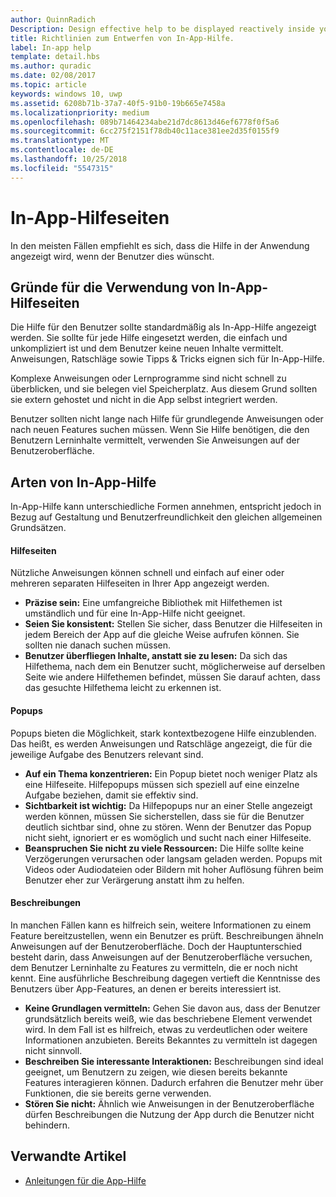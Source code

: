 ```yaml
---
author: QuinnRadich
Description: Design effective help to be displayed reactively inside your app.
title: Richtlinien zum Entwerfen von In-App-Hilfe.
label: In-app help
template: detail.hbs
ms.author: quradic
ms.date: 02/08/2017
ms.topic: article
keywords: windows 10, uwp
ms.assetid: 6208b71b-37a7-40f5-91b0-19b665e7458a
ms.localizationpriority: medium
ms.openlocfilehash: 089b71464234abe21d7dc8613d46ef6778f0f5a6
ms.sourcegitcommit: 6cc275f2151f78db40c11ace381ee2d35f0155f9
ms.translationtype: MT
ms.contentlocale: de-DE
ms.lasthandoff: 10/25/2018
ms.locfileid: "5547315"
---
```

# <a name="in-app-help-pages"></a>In-App-Hilfeseiten

In den meisten Fällen empfiehlt es sich, dass die Hilfe in der Anwendung angezeigt wird, wenn der Benutzer dies wünscht.

## <a name="when-to-use-in-app-help-pages"></a>Gründe für die Verwendung von In-App-Hilfeseiten

Die Hilfe für den Benutzer sollte standardmäßig als In-App-Hilfe angezeigt werden. Sie sollte für jede Hilfe eingesetzt werden, die einfach und unkompliziert ist und dem Benutzer keine neuen Inhalte vermittelt. Anweisungen, Ratschläge sowie Tipps & Tricks eignen sich für In-App-Hilfe.

Komplexe Anweisungen oder Lernprogramme sind nicht schnell zu überblicken, und sie belegen viel Speicherplatz. Aus diesem Grund sollten sie extern gehostet und nicht in die App selbst integriert werden.

Benutzer sollten nicht lange nach Hilfe für grundlegende Anweisungen oder nach neuen Features suchen müssen. Wenn Sie Hilfe benötigen, die den Benutzern Lerninhalte vermittelt, verwenden Sie Anweisungen auf der Benutzeroberfläche.

## <a name="types-of-in-app-help"></a>Arten von In-App-Hilfe

In-App-Hilfe kann unterschiedliche Formen annehmen, entspricht jedoch in Bezug auf Gestaltung und Benutzerfreundlichkeit den gleichen allgemeinen Grundsätzen.

#### <a name="help-pages"></a>Hilfeseiten

Nützliche Anweisungen können schnell und einfach auf einer oder mehreren separaten Hilfeseiten in Ihrer App angezeigt werden.

-   **Präzise sein:** Eine umfangreiche Bibliothek mit Hilfethemen ist umständlich und für eine In-App-Hilfe nicht geeignet.
-   **Seien Sie konsistent:** Stellen Sie sicher, dass Benutzer die Hilfeseiten in jedem Bereich der App auf die gleiche Weise aufrufen können. Sie sollten nie danach suchen müssen.
-   **Benutzer überfliegen Inhalte, anstatt sie zu lesen:** Da sich das Hilfethema, nach dem ein Benutzer sucht, möglicherweise auf derselben Seite wie andere Hilfethemen befindet, müssen Sie darauf achten, dass das gesuchte Hilfethema leicht zu erkennen ist.


#### <a name="popups"></a>Popups

Popups bieten die Möglichkeit, stark kontextbezogene Hilfe einzublenden. Das heißt, es werden Anweisungen und Ratschläge angezeigt, die für die jeweilige Aufgabe des Benutzers relevant sind.

-   **Auf ein Thema konzentrieren:** Ein Popup bietet noch weniger Platz als eine Hilfeseite. Hilfepopups müssen sich speziell auf eine einzelne Aufgabe beziehen, damit sie effektiv sind.
-   **Sichtbarkeit ist wichtig:** Da Hilfepopups nur an einer Stelle angezeigt werden können, müssen Sie sicherstellen, dass sie für die Benutzer deutlich sichtbar sind, ohne zu stören. Wenn der Benutzer das Popup nicht sieht, ignoriert er es womöglich und sucht nach einer Hilfeseite.
-   **Beanspruchen Sie nicht zu viele Ressourcen:** Die Hilfe sollte keine Verzögerungen verursachen oder langsam geladen werden. Popups mit Videos oder Audiodateien oder Bildern mit hoher Auflösung führen beim Benutzer eher zur Verärgerung anstatt ihm zu helfen.

#### <a name="descriptions"></a>Beschreibungen

In manchen Fällen kann es hilfreich sein, weitere Informationen zu einem Feature bereitzustellen, wenn ein Benutzer es prüft. Beschreibungen ähneln Anweisungen auf der Benutzeroberfläche. Doch der Hauptunterschied besteht darin, dass Anweisungen auf der Benutzeroberfläche versuchen, dem Benutzer Lerninhalte zu Features zu vermitteln, die er noch nicht kennt. Eine ausführliche Beschreibung dagegen vertieft die Kenntnisse des Benutzers über App-Features, an denen er bereits interessiert ist.

-   **Keine Grundlagen vermitteln:** Gehen Sie davon aus, dass der Benutzer grundsätzlich bereits weiß, wie das beschriebene Element verwendet wird. In dem Fall ist es hilfreich, etwas zu verdeutlichen oder weitere Informationen anzubieten. Bereits Bekanntes zu vermitteln ist dagegen nicht sinnvoll.
-   **Beschreiben Sie interessante Interaktionen:** Beschreibungen sind ideal geeignet, um Benutzern zu zeigen, wie diesen bereits bekannte Features interagieren können. Dadurch erfahren die Benutzer mehr über Funktionen, die sie bereits gerne verwenden.
-   **Stören Sie nicht:** Ähnlich wie Anweisungen in der Benutzeroberfläche dürfen Beschreibungen die Nutzung der App durch die Benutzer nicht behindern.

## <a name="related-articles"></a>Verwandte Artikel

* [Anleitungen für die App-Hilfe](guidelines-for-app-help.md)
